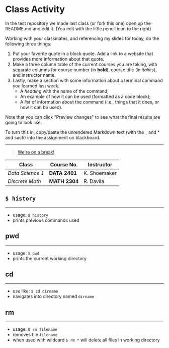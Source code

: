 # Class Activity
 
In the test repository we made last class (or fork this one) open up the README.md and edit it. (You edit with the little pencil icon to the right) 

Working with your classmates, and referencing my slides for today, do the following three things:

1. Put your favorite quote in a block quote. Add a link to a website that provides more information about that quote. 
2. Make a three column table of the current courses you are taking, with separate columns for course number (in __bold__), course title (in _italics_), and instructor name.
3. Lastly, make a section with some information about a terminal command you learned last week.
     + A _heading_ with the name of the command;
     + An example of how it can be used (formatted as a code block);
     + A _list_ of information about the command (i.e., things that it does, or how it can be used).
     
Note that you can click "Preview changes" to see what the final results are going to look like. 
     
To turn this in, copy/paste the unrendered Markdown text (with the _ and * and such) into the assignment on blackboard.

---

>[We're on a break!](https://www.quora.com/What-do-you-think-about-the-We-were-on-a-break-incident-on-Friends-Do-you-think-that-Rosss-act-was-pardonable-Rachel-overreacted-or-was-Rachel-right-in-completely-blaming-Ross-Who-should-have-been-assigned-the-blame-if-anyone)
>

|Class         |Course No.|Instructor|
|--------------|----------|----------|
|*Data Science 1*|**DATA 2401** |K. Shoemaker|
|*Discrete Math* |**MATH 2304** |R. Davila|

## ```$ history```
---
- usage: ```$ history```
- prints previous commands used

## pwd
---
- usage: ```$ pwd```
- prints the current working directory

## cd
---
- use like: ```$ cd dirname```
- navigates into directory named ```dirname```

## rm
---
- usage: ```$ rm filename```
- removes file ```filename```
- when used with wildcard ```$ rm *``` will delete all files in working directory
